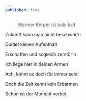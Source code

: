 ```yaml
---
published: true
---
```

> Warmer Körper ist bald kalt

Zukunft kann man nicht beschwör'n

Duldet keinen Aufenthalt

Erschaffen und sogleich zerstör'n

Ich liege hier in deinen Armen

Ach, könnt es doch für immer sein!

Doch die Zeit kennt kein Erbarmen

Schon ist der Moment vorbei.
